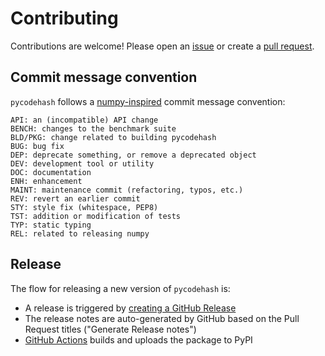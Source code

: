 # Contributing

Contributions are welcome!
Please open an [issue](https://github.com/pycodehash/pycodehash/issues)
or create a [pull request](https://github.com/pycodehash/pycodehash/pulls).

## Commit message convention

`pycodehash` follows a [numpy-inspired](https://numpy.org/devdocs/dev/development_workflow.html#writing-the-commit-message) commit message convention:

```text
API: an (incompatible) API change
BENCH: changes to the benchmark suite
BLD/PKG: change related to building pycodehash
BUG: bug fix
DEP: deprecate something, or remove a deprecated object
DEV: development tool or utility
DOC: documentation
ENH: enhancement
MAINT: maintenance commit (refactoring, typos, etc.)
REV: revert an earlier commit
STY: style fix (whitespace, PEP8)
TST: addition or modification of tests
TYP: static typing
REL: related to releasing numpy
```

## Release

The flow for releasing a new version of `pycodehash` is:

- A release is triggered by [creating a GitHub Release](https://github.com/pycodehash/pycodehash/releases/new)
- The release notes are auto-generated by GitHub based on the Pull Request titles ("Generate Release notes")
- [GitHub Actions](https://github.com/pycodehash/pycodehash/blob/main/.github/workflows/publish.yml) builds and uploads the package to PyPI
